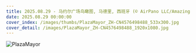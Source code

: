 ```yaml
---
title: 2025.08.29 - 马约尔广场鸟瞰图, 马德里, 西班牙 (© AirPano LLC/Amazing Aerial Agency)
date: 2025.08.29 00:00:00
cover_index: /images/thumbs/PlazaMayor_ZH-CN4576498488_533x300.jpg
cover_detail: /images/PlazaMayor_ZH-CN4576498488_1920x1080.jpg
---
```


![PlazaMayor](/images/PlazaMayor_ZH-CN4576498488_1920x1080.jpg)
